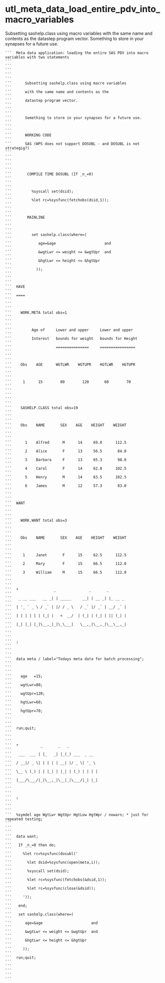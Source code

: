 # utl_meta_data_load_entire_pdv_into_macro_variables
Subsetting sashelp.class using macro variables with the same name and contents as the datastep program vector.  Something to store in your synapses for a future use.

    ```  Meta data application: loading the entire SAS PDV into macro variables with two statements                                                                   ```
    ```                                                                                                                                                               ```
    ```                                                                                                                                                               ```
    ```      Subsetting sashelp.class using macro variables                                                                                                           ```
    ```      with the same name and contents as the                                                                                                                   ```
    ```      datastep program vector.                                                                                                                                 ```
    ```                                                                                                                                                               ```
    ```      Something to store in your synapses for a future use.                                                                                                    ```
    ```                                                                                                                                                               ```
    ```      WORKING CODE                                                                                                                                             ```
    ```      SAS (WPS does not support DOSUBL - and DOSUBL is not strategig?)                                                                                         ```
    ```                                                                                                                                                               ```
    ```                                                                                                                                                               ```
    ```       COMPILE TIME DOSUBL (If _n_=0)                                                                                                                          ```
    ```                                                                                                                                                               ```
    ```         %syscall set(dsid);                                                                                                                                   ```
    ```         %let rc=%sysfunc(fetchobs(dsid,1));                                                                                                                   ```
    ```                                                                                                                                                               ```
    ```       MAINLINE                                                                                                                                                ```
    ```                                                                                                                                                               ```
    ```         set sashelp.class(where=(                                                                                                                             ```
    ```            age=&age                      and                                                                                                                  ```
    ```            &wgtLwr <= weight <= &wgtUpr  and                                                                                                                  ```
    ```            &hgtLwr <= height <= &hgtUpr                                                                                                                       ```
    ```           ));                                                                                                                                                 ```
    ```                                                                                                                                                               ```
    ```  HAVE                                                                                                                                                         ```
    ```  ====                                                                                                                                                         ```
    ```                                                                                                                                                               ```
    ```    WORK.META total obs=1                                                                                                                                      ```
    ```                                                                                                                                                               ```
    ```         Age of     Lower and upper     Lower and upper                                                                                                        ```
    ```         Interest   bounds for weight   bounds for Height                                                                                                      ```
    ```                    ===============     ================                                                                                                       ```
    ```                                                                                                                                                               ```
    ```    Obs    AGE      WGTLWR    WGTUPR    HGTLWR    HGTUPR                                                                                                       ```
    ```                                                                                                                                                               ```
    ```     1      15        80        120       60        70                                                                                                         ```
    ```                                                                                                                                                               ```
    ```                                                                                                                                                               ```
    ```    SASHELP.CLASS total obs=19                                                                                                                                 ```
    ```                                                                                                                                                               ```
    ```    Obs    NAME       SEX    AGE    HEIGHT    WEIGHT                                                                                                           ```
    ```                                                                                                                                                               ```
    ```      1    Alfred      M      14     69.0      112.5                                                                                                           ```
    ```      2    Alice       F      13     56.5       84.0                                                                                                           ```
    ```      3    Barbara     F      13     65.3       98.0                                                                                                           ```
    ```      4    Carol       F      14     62.8      102.5                                                                                                           ```
    ```      5    Henry       M      14     63.5      102.5                                                                                                           ```
    ```      6    James       M      12     57.3       83.0                                                                                                           ```
    ```                                                                                                                                                               ```
    ```  WANT                                                                                                                                                         ```
    ```                                                                                                                                                               ```
    ```    WORK.WANT total obs=3                                                                                                                                      ```
    ```                                                                                                                                                               ```
    ```    Obs    NAME       SEX    AGE    HEIGHT    WEIGHT                                                                                                           ```
    ```                                                                                                                                                               ```
    ```     1     Janet       F      15     62.5      112.5                                                                                                           ```
    ```     2     Mary        F      15     66.5      112.0                                                                                                           ```
    ```     3     William     M      15     66.5      112.0                                                                                                           ```
    ```                                                                                                                                                               ```
    ```  *                _               _       _                                                                                                                   ```
    ```   _ __ ___   __ _| | _____     __| | __ _| |_ __ _                                                                                                            ```
    ```  | '_ ` _ \ / _` | |/ / _ \   / _` |/ _` | __/ _` |                                                                                                           ```
    ```  | | | | | | (_| |   <  __/  | (_| | (_| | || (_| |                                                                                                           ```
    ```  |_| |_| |_|\__,_|_|\_\___|   \__,_|\__,_|\__\__,_|                                                                                                           ```
    ```                                                                                                                                                               ```
    ```  ;                                                                                                                                                            ```
    ```                                                                                                                                                               ```
    ```  data meta / label="Todays meta data for batch processing";                                                                                                   ```
    ```                                                                                                                                                               ```
    ```    age   =15;                                                                                                                                                 ```
    ```    wgtLwr=80;                                                                                                                                                 ```
    ```    wgtUpr=120;                                                                                                                                                ```
    ```    hgtLwr=60;                                                                                                                                                 ```
    ```    hgtUpr=70;                                                                                                                                                 ```
    ```                                                                                                                                                               ```
    ```  run;quit;                                                                                                                                                    ```
    ```                                                                                                                                                               ```
    ```  *          _       _   _                                                                                                                                     ```
    ```   ___  ___ | |_   _| |_(_) ___  _ __                                                                                                                          ```
    ```  / __|/ _ \| | | | | __| |/ _ \| '_ \                                                                                                                         ```
    ```  \__ \ (_) | | |_| | |_| | (_) | | | |                                                                                                                        ```
    ```  |___/\___/|_|\__,_|\__|_|\___/|_| |_|                                                                                                                        ```
    ```                                                                                                                                                               ```
    ```  ;                                                                                                                                                            ```
    ```                                                                                                                                                               ```
    ```  %symdel age WgtLwr WgtUpr HgtLow HgtWpr / nowarn; * just for repeated testing;                                                                               ```
    ```                                                                                                                                                               ```
    ```  data want;                                                                                                                                                   ```
    ```   If _n_=0 then do;                                                                                                                                           ```
    ```     %let rc=%sysfunc(dosubl('                                                                                                                                 ```
    ```       %let dsid=%sysfunc(open(meta,i));                                                                                                                       ```
    ```       %syscall set(dsid);                                                                                                                                     ```
    ```       %let rc=%sysfunc(fetchobs(&dsid,1));                                                                                                                    ```
    ```       %let rc=%sysfunc(close(&dsid));                                                                                                                         ```
    ```     '));                                                                                                                                                      ```
    ```   end;                                                                                                                                                        ```
    ```   set sashelp.class(where=(                                                                                                                                   ```
    ```      age=&age                      and                                                                                                                        ```
    ```      &wgtLwr <= weight <= &wgtUpr  and                                                                                                                        ```
    ```      &hgtLwr <= height <= &hgtUpr                                                                                                                             ```
    ```     ));                                                                                                                                                       ```
    ```  run;quit;                                                                                                                                                    ```
    ```                                                                                                                                                               ```
    ```                                                                                                                                                               ```

